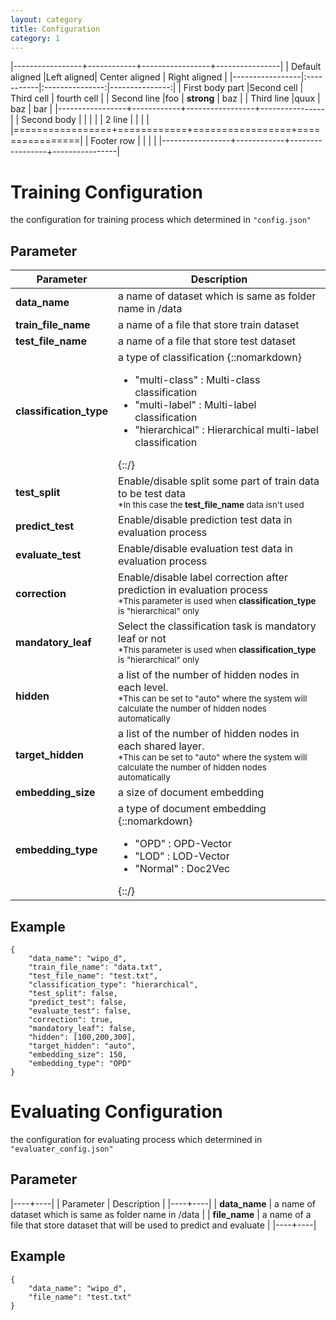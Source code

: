 ```yaml
---
layout: category
title: Configuration
category: 1
---
```



|-----------------+------------+-----------------+----------------|
| Default aligned |Left aligned| Center aligned  | Right aligned  |
|-----------------|:-----------|:---------------:|---------------:|
| First body part |Second cell | Third cell      | fourth cell    |
| Second line     |foo         | **strong**      | baz            |
| Third line      |quux        | baz             | bar            |
|-----------------+------------+-----------------+----------------|
| Second body     |            |                 |                |
| 2 line          |            |                 |                |
|=================+============+=================+================|
| Footer row      |            |                 |                |
|-----------------+------------+-----------------+----------------|


# Training Configuration
the configuration for training process which determined in `"config.json"`
## Parameter
| Parameter                 | Description               |
|---------------------------|---------------------------|
| **data_name**             | a name of dataset which is same as folder name in /data |
| **train_file_name**       | a name of a file that store train dataset |
| **test_file_name**        | a name of a file that store test dataset |
| **classification_type**   | a type of classification {::nomarkdown}<ul><li>"multi-class" : Multi-class classification</li><li>"multi-label" : Multi-label classification</li><li>"hierarchical" : Hierarchical multi-label classification</li></ul>{::/} |
| **test_split**            | Enable/disable split some part of train data to be test data <br><sub>\*In this case the **test_file_name** data isn't used</sub> |
| **predict_test**          | Enable/disable prediction test data in evaluation process |
| **evaluate_test**         | Enable/disable evaluation test data in evaluation process |
| **correction**            | Enable/disable label correction after prediction in evaluation process <br><sub>\*This parameter is used when **classification_type** is "hierarchical" only</sub> |
| **mandatory_leaf**        | Select the classification task is mandatory leaf or not <br><sub>\*This parameter is used when **classification_type** is "hierarchical" only</sub> |
| **hidden**                | a list of the number of hidden nodes in each level. <br><sub>\*This can be set to "auto" where the system will calculate the number of hidden nodes automatically</sub> |
| **target_hidden**         | a list of the number of hidden nodes in each shared layer. <br><sub>\*This can be set to "auto" where the system will calculate the number of hidden nodes automatically</sub> |
| **embedding_size**        | a size of document embedding |
| **embedding_type**        | a type of document embedding {::nomarkdown}<ul><li>"OPD" : OPD-Vector</li><li>"LOD" : LOD-Vector</li><li>"Normal" : Doc2Vec</li></ul>{::/} |
## Example
~~~~
{
    "data_name": "wipo_d",
    "train_file_name": "data.txt",
    "test_file_name": "test.txt",
    "classification_type": "hierarchical",
    "test_split": false,
    "predict_test": false,
    "evaluate_test": false,
    "correction": true,
    "mandatory_leaf": false,
    "hidden": [100,200,300],
    "target_hidden": "auto",
    "embedding_size": 150,
    "embedding_type": "OPD"
}
~~~~

# Evaluating Configuration
the configuration for evaluating process which determined in `"evaluater_config.json"`
## Parameter
|----+----|
| Parameter | Description |
|----+----|
| **data_name** | a name of dataset which is same as folder name in /data |
| **file_name** | a name of a file that store dataset that will be used to predict and evaluate |
|----+----|
## Example
~~~~
{
    "data_name": "wipo_d",
    "file_name": "test.txt"
}
~~~~